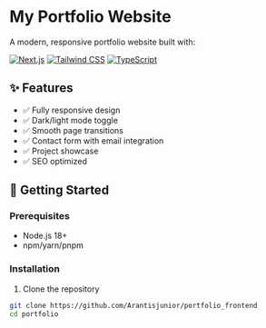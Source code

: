 # My Portfolio Website


A modern, responsive portfolio website built with:

[![Next.js](https://img.shields.io/badge/Next.js-000000?style=for-the-badge&logo=nextdotjs&logoColor=white)](https://nextjs.org/)
[![Tailwind CSS](https://img.shields.io/badge/Tailwind_CSS-38B2AC?style=for-the-badge&logo=tailwind-css&logoColor=white)](https://tailwindcss.com/)
[![TypeScript](https://img.shields.io/badge/TypeScript-007ACC?style=for-the-badge&logo=typescript&logoColor=white)](https://www.typescriptlang.org/)

## ✨ Features

- ✅ Fully responsive design
- ✅ Dark/light mode toggle
- ✅ Smooth page transitions
- ✅ Contact form with email integration
- ✅ Project showcase
- ✅ SEO optimized

## 🚀 Getting Started

### Prerequisites
- Node.js 18+
- npm/yarn/pnpm

### Installation
1. Clone the repository
```bash
git clone https://github.com/Arantisjunior/portfolio_frontend
cd portfolio